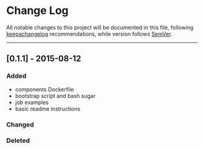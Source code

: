 # Change Log

All notable changes to this project will be documented in this file, following [keepachangelog](http://keepachangelog.com/) recommendations, while version follows [SemVer](http://semver.org/).

---

## [0.1.1] - 2015-08-12
### Added
- components Dockerfile
- bootstrap script and bash sugar
- job examples
- basic readme instructions

### Changed

### Deleted
